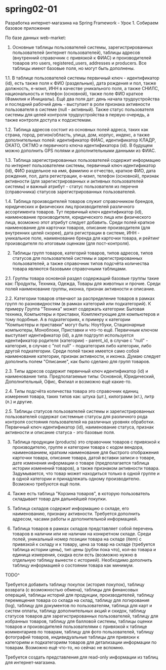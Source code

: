 # spring02-01
Разработка интернет-магазина на Spring Framework - Урок 1. Собираем базовое приложение

По базе данных web-market:

1. Основные таблицы пользователей системы, зарегистрированных пользователей (интернет пользователей), таблицы адресов (внутренний справочник с привязкой к ФИАС) и производителей товаров это users, registered_users, addresses и producers. Все таблицы имеют базовые поля, но могут быть дополнены.

 1.1. В таблице пользователей системы первичный ключ - идентификатор (id), есть также поля к ФИО (раздельные), дата рождения и пол, также должность, е-мэил, ИНН в качестве уникального поля, а также СНИЛС, национальность и телефон (основной), также поле ФИО краткое (Фамилия и Инициалы). Ещё два поля дат: день начала трудоустройства и последний рабочий день - выступает в роли признака активности пользователя в системе (null - активный). Также статус пользователя системы для целей контроля трудоустройства в первую очередь, а также контроля доступа к подсистемам.
 
 1.2. Таблица адресов состоит из основных полей адреса, таких как страна, город, регион/область, улица, дом, корпус, индекс, а также дополнительных полей: идентификатор ФИАС, идентификатор КЛАДР, ОКАТО, ОКТМО и первичного ключа идентификатора (id). В будущем можно дополнить GPS полями и дополнительными данными из ФИАС.
 
 1.3. Таблица зарегистрированных пользователей содержит информацию по интернет пользователем системы, первичный ключ идентификатор (id), ФИО раздельное на имя, фамилию и отчество, краткое ФИО, дата рождения, пол, дата регистрации, е-мэил, телефон (основной), признак активности (для зарегистрированных и активных пользователей системы) и важный атрибут - статус пользователя из перечня (справочника) статусов зарегистрированных пользователей.
 
 1.4. Таблица производителей товаров служит справочником брендов, юридических и физических лиц производителей различного ассортимента товаров. Тут первичный ключ идентификатор (id), наименование производителя, юридического лица или физического лица, возможно этот атрибут следует добавить. Среди полей краткое наименование для карточки товаров, описание производителя (для внутренних целей скорее), дата регистрации в системе, ИНН - уникальное поле, наименование бренда для карточки товара, и рейтинг производителя по итоговым оценкам (для пост-контроля).
 
2. Таблицы групп товаров, категорий товаров, типов адресов, типов статусов для пользователей системы и зарегистрированных пользователей, а также справочник типов подсчёта количества товара являются базовыми справочными таблицами.

 2.1. Группы товара основной раздел содержащий базовые группы такие как: Продукты, Техника, Одежда, Товары для животных и прочие. Среди полей наименование группы, иконка, признак активности и описание.
 
 2.2. Категории товаров отвечают за распределение товаров в рамках групп по разновидностям (в рамках категорий или подкатегорий). К примеру Группа "Техника" может содержать категории: Бытовая техника, Компьютеры и приставки, Комплектующие для компьютеров и тому подобные. А в подкатегориях, к примеру к категории "Компьютеры и приставки" могут быть: Ноутбуки, Стационарные компьютеры, Моноблоки, Приставки и что-то ещё. Первичным ключом выступает идентификатор (id), а для подгрупп используется идентификатор родителя (категории) - parent_id, в случае c "null" - категория, в случае с "not null" - подкатегория либо категории, либо другой подкатегории. Среди полей также имеется само собой наименование категории, признак активности, и иконка. Думаю следует дополнить полем "Описание", как было сделано для групп товаров.
 
 2.3. Типы адресов содержит первичный ключ идентификатор (id) и наименование типа. Предполагаемые типы: Основной, Юридический, Дополнительный, Офис, Филиал и возможно ещё какие-то.
 
 2.4. Типы подсчёта количества товара это справочник единиц измерения товара, таких типов как: штука (шт.), килограмм (кг.), литр (л.) и другие.
 
 2.5. Таблицы статусов пользователей системы и зарегистрированных пользователей содержат системные статусы для различного рода контроля состояния пользователей на различных уровнях обработки. Первичный ключ идентификатор (id), наименование статуса, признак активности и описание статуса - это базовые поля.
 
3. Таблица продукции (products) это справочник товаров с привязкой к производителю, группе и категории товара с кодом вендора, наименованием, кратким наименование для быстрого отображения карточки товара, описание товара, датой вставки записи о товаре, дате изменения информации о товаре (предполагается таблица истории изменений товаров), а также признаком активности товара. Задумывается, что товар может находиться только в одной группе и в одной категории и принадлежать одному производителю. Возможно требуются ещё поля.

4. Также есть таблица "Корзина товаров", в которую пользователь складывает товар для дальнейшей покупки.

5. Таблица складов содержит информацию о складе, его наименованию, признаку активности. Требуется дополнить адресом, часами работы и дополнительной информацией.

6. Таблица товаров в рамках складов представляет собой перечень товаров в наличии или не наличии на конкретном складе. Среди полей, уникальный номер позиции товара на складе (item) с привязкой к складу и к товару, цена за товар на складе (требуется таблица истории цены), тип цены (рубли пока что), кол-во товара и единица измерения, скидка если есть (возможно нужно в отдельную таблицу вынести с историей). Необходимо дополнить таблицу информацией о состоянии товара как минимум.

TODO^

Требуется добавить таблицу покупок (история покупок), таблицу возврата (с возможностью обмена), таблицы для финансовых операций, таблицы историй для продукции, производителей, таблицу перемещения товара со склада на склад, таблицу для логирования (log), таблицу для документов по пользователям, таблица для карт и систем оплаты, таблицу дополнительных акций и скидок, таблицу статусов товаров для зарегистрированных пользователей, таблицу для избранных товаров, таблицу для балловой системы, таблицы оценки товаров и производителей пользователями с привязкой к таблице комментариев по товарам, таблицу для фото пользователей, таблицу фотографий товаров, индивидуальные таблицы для привязки к категориям и подкатегориям товаров для детализации информации по товарам. Возможно ещё что-то, но сейчас не вспомню.

Требуется создать представления для read-only информации из таблиц для интернет-магазина.